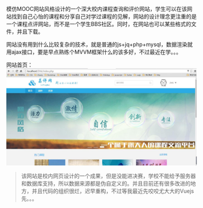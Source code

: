 模仿MOOC网站风格设计的一个深大校内课程查询和评价网站，学生可以在该网站找到自己心怡的课程和分享自己对学过课程的见解，网站的设计理念更注重的是一个课程点评网站，而不是一个学生BBS社区。同时，在网站也可以某些格式的文件，并且下载。

网站没有用到什么比较复杂的技术，就是普通的js+jq+php+mysql，数据渲染就用ajax接口，要是早点熟练个MVVM框架什么的该多好，不过最近在学。。。

网站首页：
![img](img/site.jpg)

>该网站是校内网页设计的一个成果，但是没能进决赛，学校不能给予服务器和数据库支持，所以数据来源都是伪自定义的。并且目前还有很多改进的地方，并且代码的组织很烂，迟早重构，不过等我最近先咬咬尤大大的Vuejs先。。。